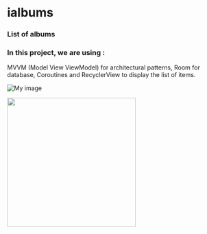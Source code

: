 # ialbums
### List of albums

### In this project, we are using :
MVVM (Model View ViewModel) for architectural patterns, 
Room for database, 
Coroutines and RecyclerView to display the list of items.

![My image](ttps://imgur.com/a/l4Qryp4)

<img src="https://imgur.com/a/l4Qryp4" width="300">